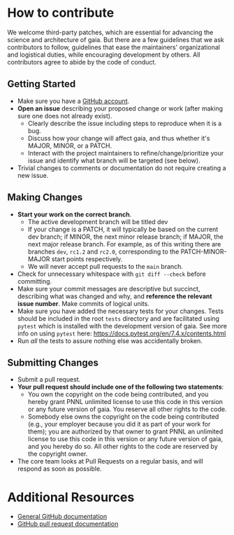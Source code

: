 # How to contribute

We welcome third-party patches, which are essential for advancing the science and architecture of gaia.
But there are a few guidelines that we ask contributors to follow, guidelines that ease the maintainers' organizational and logistical duties, while encouraging development by others. All contributors agree to abide by the code of conduct.

## Getting Started

* Make sure you have a [GitHub account](https://github.com/signup/free).
* **Open an issue** describing your proposed change or work (after making sure one does not already exist).
  * Clearly describe the issue including steps to reproduce when it is a bug.
  * Discuss how your change will affect gaia, and thus whether it's MAJOR, MINOR, or a PATCH.
  * Interact with the project maintainers to refine/change/prioritize your issue and identify what branch will be targeted (see below).
* Trivial changes to comments or documentation do not require creating a new issue.

## Making Changes

* **Start your work on the correct branch**.
  * The active development branch will be titled dev
  * If your change is a PATCH, it will typically be based on the current dev branch; if MINOR, the next minor release branch; if MAJOR, the next major release branch. For example, as of this writing there are branches `dev`, `rc1.2` and `rc2.0`, corresponding to the PATCH-MINOR-MAJOR start points respectively.
  * We will never accept pull requests to the `main` branch.
* Check for unnecessary whitespace with `git diff --check` before committing.
* Make sure your commit messages are descriptive but succinct, describing what was changed and why, and **reference the relevant issue number**. Make commits of logical units.
* Make sure you have added the necessary tests for your changes. Tests should be included in the root `tests` directory and are facilitated using `pytest` which is installed with the development version of gaia.  See more info on using `pytest` here:  https://docs.pytest.org/en/7.4.x/contents.html
* Run _all_ the tests to assure nothing else was accidentally broken.

## Submitting Changes

* Submit a pull request.
* **Your pull request should include one of the following two statements**:
   * You own the copyright on the code being contributed, and you hereby grant PNNL unlimited license to use this code in this version or any future version of gaia. You reserve all other rights to the code.
   * Somebody else owns the copyright on the code being contributed (e.g., your employer because you did it as part of your work for them); you are authorized by that owner to grant PNNL an unlimited license to use this code in this version or any future version of gaia, and you hereby do so. All other rights to the code are reserved by the copyright owner.
* The core team looks at Pull Requests on a regular basis, and will respond as soon as possible.


# Additional Resources

* [General GitHub documentation](http://help.github.com/)
* [GitHub pull request documentation](http://help.github.com/send-pull-requests/)
